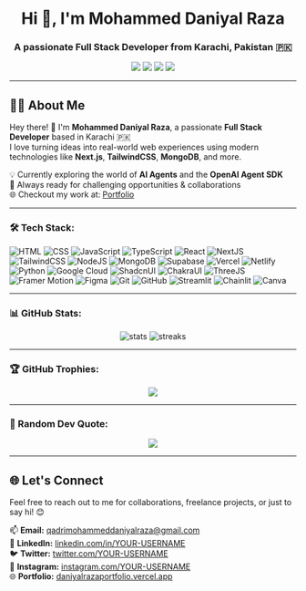 <h1 align="center">Hi 👋, I'm Mohammed Daniyal Raza</h1>
<h3 align="center">A passionate Full Stack Developer from Karachi, Pakistan 🇵🇰</h3>

<p align="center">
  <a href="https://daniyalrazaportfolio.vercel.app/" target="_blank"><img src="https://img.shields.io/badge/Portfolio-Visit-informational?style=flat&logo=vercel&color=blueviolet" /></a>
  <a href="https://linkedin.com/in/your-linkedin" target="_blank"><img src="https://img.shields.io/badge/LinkedIn-Follow-blue?style=flat&logo=linkedin" /></a>
  <a href="https://twitter.com/your-twitter" target="_blank"><img src="https://img.shields.io/badge/Twitter-Follow-blue?style=flat&logo=twitter" /></a>
  <a href="mailto:qadrimohammeddaniyalraza@gmail.com"><img src="https://img.shields.io/badge/Email-Contact-red?style=flat&logo=gmail" /></a>
</p>

---
## 👨‍💻 About Me

Hey there! 👋 I'm **Mohammed Daniyal Raza**, a passionate **Full Stack Developer** based in Karachi 🇵🇰  
I love turning ideas into real-world web experiences using modern technologies like **Next.js**, **TailwindCSS**, **MongoDB**, and more.

💡 Currently exploring the world of **AI Agents** and the **OpenAI Agent SDK**  
🎯 Always ready for challenging opportunities & collaborations  
🌐 Checkout my work at: [Portfolio](https://daniyalrazaportfolio.vercel.app/)


---

### 🛠️ Tech Stack:
![HTML](https://img.shields.io/badge/HTML5-E34F26?style=flat&logo=html5&logoColor=white)
![CSS](https://img.shields.io/badge/CSS3-1572B6?style=flat&logo=css3&logoColor=white)
![JavaScript](https://img.shields.io/badge/JavaScript-F7DF1E?style=flat&logo=javascript&logoColor=black)
![TypeScript](https://img.shields.io/badge/TypeScript-3178C6?style=flat&logo=typescript&logoColor=white)
![React](https://img.shields.io/badge/React-20232A?style=flat&logo=react&logoColor=61DAFB)
![NextJS](https://img.shields.io/badge/Next.js-black?style=flat&logo=next.js)
![TailwindCSS](https://img.shields.io/badge/Tailwind-06B6D4?style=flat&logo=tailwind-css&logoColor=white)
![NodeJS](https://img.shields.io/badge/Node.js-339933?style=flat&logo=node.js&logoColor=white)
![MongoDB](https://img.shields.io/badge/MongoDB-47A248?style=flat&logo=mongodb&logoColor=white)
![Supabase](https://img.shields.io/badge/Supabase-3ECF8E?style=flat&logo=supabase&logoColor=white)
![Vercel](https://img.shields.io/badge/Vercel-000000?style=flat&logo=vercel&logoColor=white)
![Netlify](https://img.shields.io/badge/Netlify-00C7B7?style=flat&logo=netlify&logoColor=white)
![Python](https://img.shields.io/badge/Python-3776AB?style=flat&logo=python&logoColor=white)
![Google Cloud](https://img.shields.io/badge/GCP-4285F4?style=flat&logo=googlecloud&logoColor=white)
![ShadcnUI](https://img.shields.io/badge/Shadcn_UI-6466F1?style=flat&logo=tailwind-css)
![ChakraUI](https://img.shields.io/badge/Chakra--UI-319795?style=flat&logo=chakraui&logoColor=white)
![ThreeJS](https://img.shields.io/badge/Three.js-000000?style=flat&logo=three.js&logoColor=white)
![Framer Motion](https://img.shields.io/badge/Framer--Motion-EF0187?style=flat&logo=framer)
![Figma](https://img.shields.io/badge/Figma-F24E1E?style=flat&logo=figma&logoColor=white)
![Git](https://img.shields.io/badge/Git-F05032?style=flat&logo=git&logoColor=white)
![GitHub](https://img.shields.io/badge/GitHub-181717?style=flat&logo=github&logoColor=white)
![Streamlit](https://img.shields.io/badge/Streamlit-FF4B4B?style=flat&logo=streamlit&logoColor=white)
![Chainlit](https://img.shields.io/badge/Chainlit-black?style=flat)
![Canva](https://img.shields.io/badge/Canva-00C4CC?style=flat&logo=canva&logoColor=white)

---

### 📊 GitHub Stats:
<p align="center">
  <img src="https://github-readme-stats.vercel.app/api?username=MohammedDaniyalRaza&show_icons=true&theme=tokyonight" alt="stats" />
  <img src="https://github-readme-streak-stats.herokuapp.com/?user=MohammedDaniyalRaza&theme=tokyonight" alt="streaks" />
</p>

---

### 🏆 GitHub Trophies:
<p align="center">
  <img src="https://github-profile-trophy.vercel.app/?username=MohammedDaniyalRaza&theme=onedark" />
</p>

---

### 🧠 Random Dev Quote:
<p align="center">
  <img src="https://quotes-github-readme.vercel.app/api?type=horizontal&theme=dark" />
</p>

---

## 🌐 Let's Connect

Feel free to reach out to me for collaborations, freelance projects, or just to say hi! 😊  

📫 **Email:** [qadrimohammeddaniyalraza@gmail.com](mailto:qadrimohammeddaniyalraza@gmail.com)  
🔗 **LinkedIn:** [linkedin.com/in/YOUR-USERNAME](https://linkedin.com/in/YOUR-USERNAME)  
🐦 **Twitter:** [twitter.com/YOUR-USERNAME](https://twitter.com/YOUR-USERNAME)  
📸 **Instagram:** [instagram.com/YOUR-USERNAME](https://instagram.com/YOUR-USERNAME)  
🌐 **Portfolio:** [daniyalrazaportfolio.vercel.app](https://daniyalrazaportfolio.vercel.app/)

